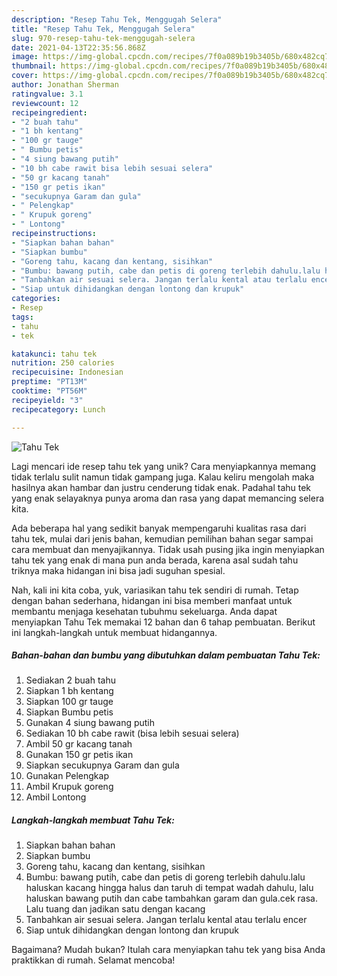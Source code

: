 ```yaml
---
description: "Resep Tahu Tek, Menggugah Selera"
title: "Resep Tahu Tek, Menggugah Selera"
slug: 970-resep-tahu-tek-menggugah-selera
date: 2021-04-13T22:35:56.868Z
image: https://img-global.cpcdn.com/recipes/7f0a089b19b3405b/680x482cq70/tahu-tek-foto-resep-utama.jpg
thumbnail: https://img-global.cpcdn.com/recipes/7f0a089b19b3405b/680x482cq70/tahu-tek-foto-resep-utama.jpg
cover: https://img-global.cpcdn.com/recipes/7f0a089b19b3405b/680x482cq70/tahu-tek-foto-resep-utama.jpg
author: Jonathan Sherman
ratingvalue: 3.1
reviewcount: 12
recipeingredient:
- "2 buah tahu"
- "1 bh kentang"
- "100 gr tauge"
- " Bumbu petis"
- "4 siung bawang putih"
- "10 bh cabe rawit bisa lebih sesuai selera"
- "50 gr kacang tanah"
- "150 gr petis ikan"
- "secukupnya Garam dan gula"
- " Pelengkap"
- " Krupuk goreng"
- " Lontong"
recipeinstructions:
- "Siapkan bahan bahan"
- "Siapkan bumbu"
- "Goreng tahu, kacang dan kentang, sisihkan"
- "Bumbu: bawang putih, cabe dan petis di goreng terlebih dahulu.lalu haluskan kacang hingga halus dan taruh di tempat wadah dahulu, lalu haluskan bawang putih dan cabe tambahkan garam dan gula.cek rasa. Lalu tuang dan jadikan satu dengan kacang"
- "Tanbahkan air sesuai selera. Jangan terlalu kental atau terlalu encer"
- "Siap untuk dihidangkan dengan lontong dan krupuk"
categories:
- Resep
tags:
- tahu
- tek

katakunci: tahu tek 
nutrition: 250 calories
recipecuisine: Indonesian
preptime: "PT13M"
cooktime: "PT56M"
recipeyield: "3"
recipecategory: Lunch

---
```



![Tahu Tek](https://img-global.cpcdn.com/recipes/7f0a089b19b3405b/680x482cq70/tahu-tek-foto-resep-utama.jpg)

Lagi mencari ide resep tahu tek yang unik? Cara menyiapkannya memang tidak terlalu sulit namun tidak gampang juga. Kalau keliru mengolah maka hasilnya akan hambar dan justru cenderung tidak enak. Padahal tahu tek yang enak selayaknya punya aroma dan rasa yang dapat memancing selera kita.



Ada beberapa hal yang sedikit banyak mempengaruhi kualitas rasa dari tahu tek, mulai dari jenis bahan, kemudian pemilihan bahan segar sampai cara membuat dan menyajikannya. Tidak usah pusing jika ingin menyiapkan tahu tek yang enak di mana pun anda berada, karena asal sudah tahu triknya maka hidangan ini bisa jadi suguhan spesial.


Nah, kali ini kita coba, yuk, variasikan tahu tek sendiri di rumah. Tetap dengan bahan sederhana, hidangan ini bisa memberi manfaat untuk membantu menjaga kesehatan tubuhmu sekeluarga. Anda dapat menyiapkan Tahu Tek memakai 12 bahan dan 6 tahap pembuatan. Berikut ini langkah-langkah untuk membuat hidangannya.

<!--inarticleads1-->

##### Bahan-bahan dan bumbu yang dibutuhkan dalam pembuatan Tahu Tek:

1. Sediakan 2 buah tahu
1. Siapkan 1 bh kentang
1. Siapkan 100 gr tauge
1. Siapkan  Bumbu petis
1. Gunakan 4 siung bawang putih
1. Sediakan 10 bh cabe rawit (bisa lebih sesuai selera)
1. Ambil 50 gr kacang tanah
1. Gunakan 150 gr petis ikan
1. Siapkan secukupnya Garam dan gula
1. Gunakan  Pelengkap
1. Ambil  Krupuk goreng
1. Ambil  Lontong




<!--inarticleads2-->

##### Langkah-langkah membuat Tahu Tek:

1. Siapkan bahan bahan
1. Siapkan bumbu
1. Goreng tahu, kacang dan kentang, sisihkan
1. Bumbu: bawang putih, cabe dan petis di goreng terlebih dahulu.lalu haluskan kacang hingga halus dan taruh di tempat wadah dahulu, lalu haluskan bawang putih dan cabe tambahkan garam dan gula.cek rasa. Lalu tuang dan jadikan satu dengan kacang
1. Tanbahkan air sesuai selera. Jangan terlalu kental atau terlalu encer
1. Siap untuk dihidangkan dengan lontong dan krupuk




Bagaimana? Mudah bukan? Itulah cara menyiapkan tahu tek yang bisa Anda praktikkan di rumah. Selamat mencoba!
